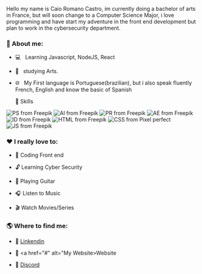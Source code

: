 Hello my name is Caio Romano Castro, im currently doing a bachelor of arts in France, but will soon change to a Computer Science Major, i love programming and have start my adventure in the front end development but plan to work in the cybersecurity department.

<h3> 📕 About me:</h3>

- 💻 &nbsp; Learning Javascript, NodeJS, React
- 🎨 &nbsp; studying Arts.
- 🌐 &nbsp; My First language is Portuguese(brazilian), but i also speak fluently French, English and know the basic of Spanish

  🔧 Skills

<img src="hhhhhaaasss/img/ps.png" alt="PS from Freepik"/>
<img src="hhhhhaaasss/img/ai.png" alt="AI from Freepik"/>
<img src="hhhhhaaasss/img/pr.png" alt="PR from Freepik"/>
<img src="hhhhhaaasss/img/ae.png" alt="AE from Freepik"/>
<img src="hhhhhaaasss/img/id.png" alt="ID from Freepik"/>
<img src="hhhhhaaasss/img/html.png" alt="HTML from Freepik"/>
<img src="hhhhhaaasss/img/css.png" alt="CSS from Pixel perfect"/>
<img src="hhhhhaaasss/img/js.png" alt="JS from Freepik"/>

 <h3> ❤️ I really love to: </h3>

- 📂 Coding Front end

- 🔓 Learning Cyber Security

- 🎸 Playing Guitar

- 🎧 Listen to Music

- 🎬 Watch Movies/Series

<h3> 🌎 Where to find me:</h3>

- 🔗 <a href="https://www.linkedin.com/in/caio-romano-castro-5b3499240/">Linkendin</a>

- 🔗 <a href="#" alt="My Website>Website</a>

- 🔗 <a href="https://discord.com/users/218303368756592642">Discord</a>
